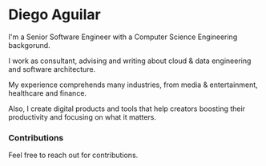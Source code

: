 # Diego Aguilar

I'm a Senior Software Engineer with a Computer Science Engineering backgorund.

I work as consultant, advising and writing about cloud & data engineering and software architecture.

My experience comprehends many industries, from media & entertainment, healthcare and finance.

Also, I create digital products and tools that help creators boosting their productivity and focusing on what it matters.

### Contributions

Feel free to reach out for contributions.

